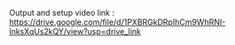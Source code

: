 Output and setup video link : https://drive.google.com/file/d/1PXBRGkDRpIhCm9WhRNI-lnksXqUs2kQY/view?usp=drive_link

